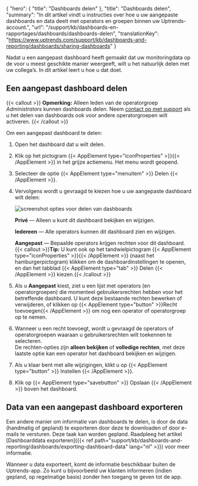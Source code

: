 {
  "hero": {
    "title": "Dashboards delen"
  },
  "title": "Dashboards delen",
  "summary": "In dit artikel vindt u instructies over hoe u uw aangepaste dashboards en data deelt met operators en groepen binnen uw Uptrends-account.",
  "url": "/support/kb/dashboards-en-rapportages/dashboards/dashboards-delen",
  "translationKey": "https://www.uptrends.com/support/kb/dashboards-and-reporting/dashboards/sharing-dashboards"
}

Nadat u een aangepast dashboard heeft gemaakt dat uw monitoringdata op de voor u meest geschikte manier weergeeft, wilt u het natuurlijk delen met uw collega’s. In dit artikel leert u hoe u dat doet.

## Een aangepast dashboard delen

{{< callout >}}
**Opmerking:** Alleen leden van de operatorgroep *Administrators* kunnen dashboards delen. Neem [contact op met support](/contact) als u het delen van dashboards ook voor andere operatorgroepen wilt activeren.
{{< /callout >}}



Om een aangepast dashboard te delen:

1.  Open het dashboard dat u wilt delen.
2.  Klik op het pictogram {{< AppElement type="iconProperties" >}}{{< /AppElement >}} in het grijze actiemenu. Het menu wordt geopend.
3.  Selecteer de optie {{< AppElement type="menuitem" >}} Delen {{< /AppElement >}}.  
    
4.  Vervolgens wordt u gevraagd te kiezen hoe u uw aangepaste dashboard wilt delen:

    ![screenshot opties voor delen van dashboards](/img/content/scr-dashboard-sharing.min.png)

    **Privé** — Alleen u kunt dit dashboard bekijken en wijzigen.

    **Iedereen** — Alle operators kunnen dit dashboard zien en wijzigen.

    **Aangepast** — Bepaalde operators krijgen rechten voor dit dashboard.
    {{< callout >}}**Tip:** U kunt ook op het tandwielpictogram {{< AppElement type="iconProperties" >}}{{< /AppElement >}} (naast het hamburgerpictogram) klikken om de dashboardinstellingen te openen, en dan het tabblad {{< AppElement type="tab" >}} Delen {{< /AppElement >}} kiezen.{{< /callout >}} 
5.  Als u **Aangepast** kiest, ziet u een lijst met operators (en operatorgroepen) die momenteel gebruikersrechten hebben voor het betreffende dashboard. U kunt deze bestaande rechten bewerken of verwijderen, of klikken op {{< AppElement type="button" >}}Recht toevoegen{{< /AppElement >}} om nog een operator of operatorgroep op te nemen.
6.  Wanneer u een recht toevoegt, wordt u gevraagd de operators of operatorgroepen waaraan u gebruikersrechten wilt toekennen te selecteren.  
    De rechten-opties zijn **alleen bekijken** of **volledige rechten**, met deze laatste optie kan een operator het dashboard bekijken en wijzigen.
7. Als u klaar bent met alle wijzigingen, klikt u op {{< AppElement type="button" >}} Instellen {{< /AppElement >}}.
8. Klik op {{< AppElement type="savebutton" >}} Opslaan {{< /AppElement >}} boven het dashboard.

## Data van een aangepast dashboard exporteren

Een andere manier om informatie van dashboards te delen, is door de data (handmatig of gepland) te exporteren door deze te downloaden of door e-mails te versturen. Deze taak kan worden gepland. Raadpleeg het artikel [Dashboarddata exporteren]({{< ref path="support/kb/dashboards-and-reporting/dashboards/exporting-dashboard-data" lang="nl" >}}) voor meer informatie.

Wanneer u data exporteert, komt de informatie beschikbaar buiten de Uptrends-app. Zo kunt u bijvoorbeeld uw klanten informeren (indien gepland, op regelmatige basis) zonder hen toegang te geven tot de app.
